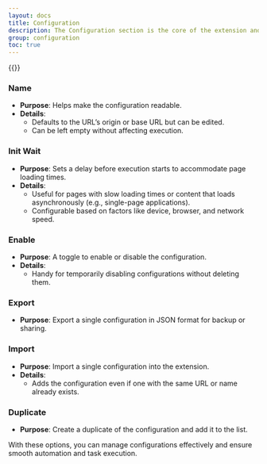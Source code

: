 ```yaml
---
layout: docs
title: Configuration
description: The Configuration section is the core of the extension and the starting point for all action-driven tasks. Below is a concise guide to its fields and features.
group: configuration
toc: true
---
```


{{<img configuration.png>}}

### Name
- **Purpose**: Helps make the configuration readable.
- **Details**:
  - Defaults to the URL’s origin or base URL but can be edited.
  - Can be left empty without affecting execution.

### Init Wait
- **Purpose**: Sets a delay before execution starts to accommodate page loading times.
- **Details**:
  - Useful for pages with slow loading times or content that loads asynchronously (e.g., single-page applications).
  - Configurable based on factors like device, browser, and network speed.

### Enable
- **Purpose**: A toggle to enable or disable the configuration.
- **Details**:
  - Handy for temporarily disabling configurations without deleting them.

### Export
- **Purpose**: Export a single configuration in JSON format for backup or sharing.

### Import
- **Purpose**: Import a single configuration into the extension.
- **Details**:
  - Adds the configuration even if one with the same URL or name already exists.

### Duplicate
- **Purpose**: Create a duplicate of the configuration and add it to the list.


With these options, you can manage configurations effectively and ensure smooth automation and task execution.

